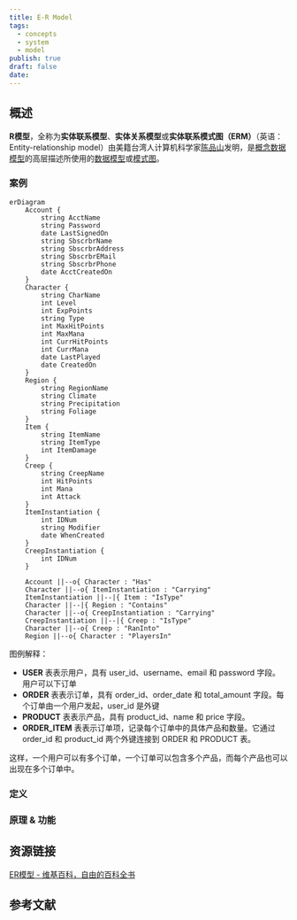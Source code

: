```yaml
---
title: E-R Model
tags:
  - concepts
  - system
  - model
publish: true
draft: false
date:
---
```


## 概述

**R模型**，全称为**实体联系模型**、**实体关系模型**或**实体联系模式图（ERM）**（英语：Entity-relationship model）由美籍台湾人计算机科学家[陈品山](https://zh.wikipedia.org/wiki/%E9%99%88%E5%93%81%E5%B1%B1 "陈品山")发明，是[概念数据模型](https://zh.wikipedia.org/wiki/%E6%A6%82%E5%BF%B5%E6%A8%A1%E5%9E%8B "概念模型")的高层描述所使用的[数据模型](https://zh.wikipedia.org/wiki/%E6%95%B0%E6%8D%AE%E6%A8%A1%E5%9E%8B "数据模型")或[模式图](https://zh.wikipedia.org/w/index.php?title=%E6%A8%A1%E5%BC%8F%E5%9B%BE&action=edit&redlink=1 "模式图（页面不存在）")。


### 案例

```mermaid
erDiagram
    Account {
        string AcctName
        string Password
        date LastSignedOn
        string SbscrbrName
        string SbscrbrAddress
        string SbscrbrEMail
        string SbscrbrPhone
        date AcctCreatedOn
    }
    Character {
        string CharName
        int Level
        int ExpPoints
        string Type
        int MaxHitPoints
        int MaxMana
        int CurrHitPoints
        int CurrMana
        date LastPlayed
        date CreatedOn
    }
    Region {
        string RegionName
        string Climate
        string Precipitation
        string Foliage
    }
    Item {
        string ItemName
        string ItemType
        int ItemDamage
    }
    Creep {
        string CreepName
        int HitPoints
        int Mana
        int Attack
    }
    ItemInstantiation {
        int IDNum
        string Modifier
        date WhenCreated
    }
    CreepInstantiation {
        int IDNum
    }

    Account ||--o{ Character : "Has"
    Character ||--o{ ItemInstantiation : "Carrying"
    ItemInstantiation ||--|{ Item : "IsType"
    Character ||--|{ Region : "Contains"
    Character ||--o{ CreepInstantiation : "Carrying"
    CreepInstantiation ||--|{ Creep : "IsType"
    Character ||--o{ Creep : "RanInto"
    Region ||--o{ Character : "PlayersIn"
```

图例解释：

- **USER** 表表示用户，具有 user_id、username、email 和 password 字段。用户可以下订单
- **ORDER** 表表示订单，具有 order_id、order_date 和 total_amount 字段。每个订单由一个用户发起，user_id 是外键
- **PRODUCT** 表表示产品，具有 product_id、name 和 price 字段。
- **ORDER_ITEM** 表表示订单项，记录每个订单中的具体产品和数量。它通过 order_id 和 product_id 两个外键连接到 ORDER 和 PRODUCT 表。

这样，一个用户可以有多个订单，一个订单可以包含多个产品，而每个产品也可以出现在多个订单中。

### 定义

### 原理 & 功能


## 资源链接

[ER模型 - 维基百科，自由的百科全书](https://zh.wikipedia.org/wiki/ER%E6%A8%A1%E5%9E%8B)

## 参考文献 

